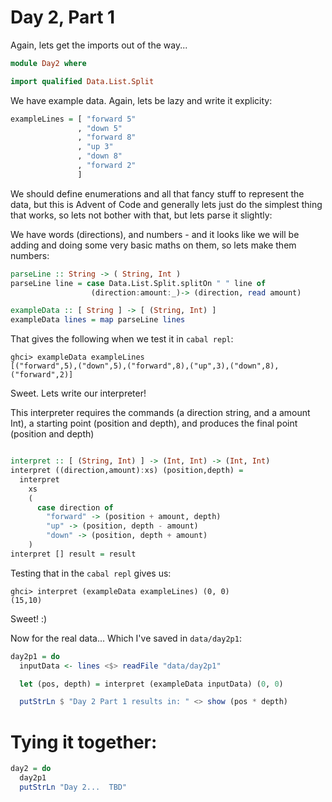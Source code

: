# Day 2, Part 1

Again, lets get the imports out of the way...

```haskell
module Day2 where

import qualified Data.List.Split

```

We have example data.  Again, lets be lazy and write it explicity:

```haskell
exampleLines = [ "forward 5"
               , "down 5"
               , "forward 8"
               , "up 3"
               , "down 8"
               , "forward 2"
               ]
```

We should define enumerations and all that fancy stuff to represent the data, but this is Advent of Code and generally lets just do the simplest thing that works, so lets not bother with that, but lets parse it slightly:

We have words (directions), and numbers - and it looks like we will be adding and doing some very basic maths on them, so lets make them numbers:

```haskell
parseLine :: String -> ( String, Int ) 
parseLine line = case Data.List.Split.splitOn " " line of
                  (direction:amount:_)-> (direction, read amount)

exampleData :: [ String ] -> [ (String, Int) ]
exampleData lines = map parseLine lines
```

That gives the following when we test it in `cabal repl`:

```
ghci> exampleData exampleLines
[("forward",5),("down",5),("forward",8),("up",3),("down",8),("forward",2)]
```

Sweet. Lets write our interpreter!

This interpreter requires the commands (a direction string, and a amount Int), a starting point (position and depth), and produces the final point (position and depth)

```haskell

interpret :: [ (String, Int) ] -> (Int, Int) -> (Int, Int)
interpret ((direction,amount):xs) (position,depth) =
  interpret
    xs 
    (
      case direction of
        "forward" -> (position + amount, depth)
        "up" -> (position, depth - amount)
        "down" -> (position, depth + amount)
    )
interpret [] result = result
```

Testing that in the `cabal repl` gives us:

```
ghci> interpret (exampleData exampleLines) (0, 0)
(15,10)
```

Sweet! :)

Now for the real data... Which I've saved in `data/day2p1`:

```haskell
day2p1 = do
  inputData <- lines <$> readFile "data/day2p1"

  let (pos, depth) = interpret (exampleData inputData) (0, 0)

  putStrLn $ "Day 2 Part 1 results in: " <> show (pos * depth)

```

# Tying it together:

```haskell
day2 = do
  day2p1
  putStrLn "Day 2...  TBD"
```
